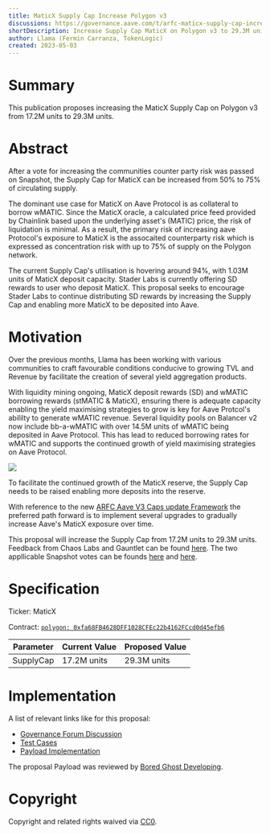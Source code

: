 ```yaml
---
title: MaticX Supply Cap Increase Polygon v3
discussions: https://governance.aave.com/t/arfc-maticx-supply-cap-increase-polygon-v3/12657
shortDescription: Increase Supply Cap MaticX on Polygon v3 to 29.3M units.
author: Llama (Fermin Carranza, TokenLogic)
created: 2023-05-03
---
```


# Summary

This publication proposes increasing the MaticX Supply Cap on Polygon v3 from 17.2M units to 29.3M units.

# Abstract

After a vote for increasing the communities counter party risk was passed on Snapshot, the Supply Cap for MaticX can be increased from 50% to 75% of circulating supply.

The dominant use case for MaticX on Aave Protocol is as collateral to borrow wMATIC. Since the MaticX oracle, a calculated price feed provided by Chainlink based upon the underlying asset's (MATIC) price, the risk of liquidation is minimal. As a result, the primary risk of increasing aave Protocol's exposure to MaticX is the assocaited counterparty risk which is expressed as concentration risk with up to 75% of supply on the Polygon network.

The current Supply Cap's utilisation is hovering around 94%, with 1.03M units of MaticX deposit capacity. Stader Labs is currently offering SD rewards to user who deposit MaticX. This proposal seeks to encourage Stader Labs to continue distributing SD rewards by increasing the Supply Cap and enabling more MaticX to be deposited into Aave. 

# Motivation

Over the previous months, Llama has been working with various communities to craft favourable conditions conducive to growing TVL and Revenue by facilitate the creation of several yield aggregation products. 

With liquidity mining ongoing, MaticX deposit rewards (SD) and wMATIC borrowing rewards (stMATIC & MaticX), ensuring there is adequate capacity enabling the yield maximising strategies to grow is key for Aave Protcol's abililty to generate wMATIC revenue. Several liquidity pools on Balancer v2 now include bb-a-wMATIC with over 14.5M units of wMATIC being deposited in Aave Protocol. This has lead to reduced borrowing rates for wMATIC and supports the continued growth of yield maximising strategies on Aave Protocol. 

![](../assets/AAVE-V3-POLYGON-CAPS-UPDATES-AGD-APPROVAL-20230503/chart.png)

To facilitate the continued growth of the MaticX reserve, the Supply Cap needs to be raised enabling more deposits into the reserve.

With reference to the new [ARFC Aave V3 Caps update Framework](https://governance.aave.com/t/arfc-aave-v3-caps-update-framework/11937/1) the preferred path forward is to implement several upgrades to gradually increase Aave's MaticX exposure over time. 

This proposal will increase the Supply Cap from 17.2M units to  29.3M units. Feedback from Chaos Labs and Gauntlet can be found [here](https://governance.aave.com/t/arfc-maticx-supply-cap-increase-polygon-v3/12657/13). The two appllicable Snapshot votes can be founds [here](https://snapshot.org/#/aave.eth/proposal/0xf9261916c696ce2d793af41b7fe556896ed1ff7a8330b7d0489d5567ebefe3ba) and [here](https://snapshot.org/#/aave.eth/proposal/0x7057a6311c791ebd57b93acb4a231dfd4fb92755fc02fa1de4723d0a5510d2ed).

# Specification

Ticker: MaticX

Contract: [`polygon: 0xfa68FB4628DFF1028CFEc22b4162FCcd0d45efb6`](https://polygonscan.com/token/0xfa68fb4628dff1028cfec22b4162fccd0d45efb6)

|Parameter|Current Value|Proposed Value|
| --- | --- | --- |
|SupplyCap|17.2M units|29.3M units|

# Implementation

A list of relevant links like for this proposal:

* [Governance Forum Discussion](https://governance.aave.com/t/arfc-maticx-supply-cap-increase-polygon-v3/12657)
* [Test Cases](https://github.com/bgd-labs/aave-proposals/blob/main/src/AaveV3CapsUpdates_20230503/AaveV3PolCapsUpdates_20230503_PayloadTest.t.sol)
* [Payload Implementation](https://github.com/bgd-labs/aave-proposals/blob/main/src/AaveV3CapsUpdates_20230503/AaveV3PolCapsUpdates_20230503_Payload.sol)

The proposal Payload was reviewed by [Bored Ghost Developing](https://bgdlabs.com/).

# Copyright

Copyright and related rights waived via [CC0](https://creativecommons.org/publicdomain/zero/1.0/).
